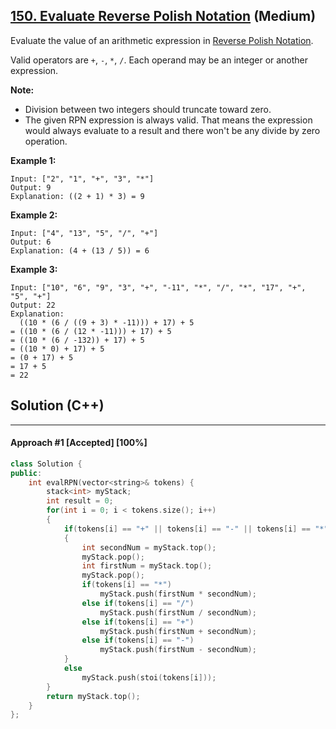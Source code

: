 ## [150. Evaluate Reverse Polish Notation](https://leetcode.com/problems/evaluate-reverse-polish-notation/) (Medium)

Evaluate the value of an arithmetic expression in [Reverse Polish Notation](http://en.wikipedia.org/wiki/Reverse_Polish_notation).

Valid operators are `+`, `-`, `*`, `/`. Each operand may be an integer or another expression.

**Note:**

- Division between two integers should truncate toward zero.
- The given RPN expression is always valid. That means the expression would always evaluate to a result and there won't be any divide by zero operation.

**Example 1:**

```
Input: ["2", "1", "+", "3", "*"]
Output: 9
Explanation: ((2 + 1) * 3) = 9
```

**Example 2:**

```
Input: ["4", "13", "5", "/", "+"]
Output: 6
Explanation: (4 + (13 / 5)) = 6
```

**Example 3:**

```
Input: ["10", "6", "9", "3", "+", "-11", "*", "/", "*", "17", "+", "5", "+"]
Output: 22
Explanation: 
  ((10 * (6 / ((9 + 3) * -11))) + 17) + 5
= ((10 * (6 / (12 * -11))) + 17) + 5
= ((10 * (6 / -132)) + 17) + 5
= ((10 * 0) + 17) + 5
= (0 + 17) + 5
= 17 + 5
= 22
```

## Solution (C++)

------

#### Approach #1  [Accepted] [100%]

```c++
class Solution {
public:
    int evalRPN(vector<string>& tokens) {
        stack<int> myStack;
        int result = 0;
        for(int i = 0; i < tokens.size(); i++)
        {
            if(tokens[i] == "+" || tokens[i] == "-" || tokens[i] == "*" || tokens[i] == "/")
            {
                int secondNum = myStack.top();
                myStack.pop();
                int firstNum = myStack.top();
                myStack.pop();
                if(tokens[i] == "*")
                    myStack.push(firstNum * secondNum);
                else if(tokens[i] == "/")
                    myStack.push(firstNum / secondNum);
                else if(tokens[i] == "+")
                    myStack.push(firstNum + secondNum);
                else if(tokens[i] == "-")
                    myStack.push(firstNum - secondNum);
            }
            else
                myStack.push(stoi(tokens[i]));
        }
        return myStack.top();
    }
};
```
